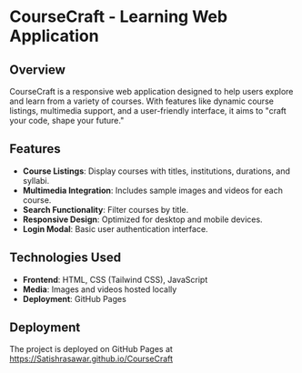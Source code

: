 # CourseCraft - Learning Web Application

## Overview
CourseCraft is a responsive web application designed to help users explore and learn from a variety of courses. With features like dynamic course listings, multimedia support, and a user-friendly interface, it aims to "craft your code, shape your future."

## Features
- **Course Listings**: Display courses with titles, institutions, durations, and syllabi.
- **Multimedia Integration**: Includes sample images and videos for each course.
- **Search Functionality**: Filter courses by title.
- **Responsive Design**: Optimized for desktop and mobile devices.
- **Login Modal**: Basic user authentication interface.

## Technologies Used
- **Frontend**: HTML, CSS (Tailwind CSS), JavaScript
- **Media**: Images and videos hosted locally
- **Deployment**: GitHub Pages

## Deployment
The project is deployed on GitHub Pages at https://Satishrasawar.github.io/CourseCraft
